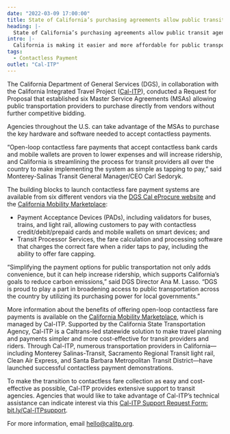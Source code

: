 ```yaml
---
date: "2022-03-09 17:00:00"
title: State of California’s purchasing agreements allow public transit agencies across U.S. to skip procurement and quickly modernize fare collection systems
heading: |-
  State of California’s purchasing agreements allow public transit agencies across U.S. to skip procurement and quickly modernize fare collection systems
intro: |-
  California is making it easier and more affordable for public transportation providers anywhere in the U.S. to acquire the tools to allow riders a convenient option to pay their fare using a contactless credit/debit/prepaid card or mobile wallet on a smart device.
tags:
  - Contactless Payment
outlet: "Cal-ITP"
---
```


The California Department of General Services (DGS), in collaboration with the California Integrated Travel Project ([Cal-ITP](https://www.calitp.org/)), conducted a Request for Proposal that established six Master Service Agreements (MSAs) allowing public transportation providers to purchase directly from vendors without further competitive bidding.

Agencies throughout the U.S. can take advantage of the MSAs to purchase the key hardware and software needed to accept contactless payments.

“Open-loop contactless fare payments that accept contactless bank cards and mobile wallets are proven to lower expenses and will increase ridership, and California is streamlining the process for transit providers all over the country to make implementing the system as simple as tapping to pay,” said Monterey-Salinas Transit General Manager/CEO Carl Sedoryk.

The building blocks to launch contactless fare payment systems are available from six different vendors via the [DGS Cal eProcure website](https://caleprocure.ca.gov/pages/LPASearch/lpa-search.aspx) and the [California Mobility Marketplace](https://www.camobilitymarketplace.org/contracts/):

- Payment Acceptance Devices (PADs), including validators for buses, trains, and light rail, allowing customers to pay with contactless credit/debit/prepaid cards and mobile wallets on smart devices; and
- Transit Processor Services, the fare calculation and processing software that charges the correct fare when a rider taps to pay, including the ability to offer fare capping.

“Simplifying the payment options for public transportation not only adds convenience, but it can help increase ridership, which supports California’s goals to reduce carbon emissions,” said DGS Director Ana M. Lasso. “DGS is proud to play a part in broadening access to public transportation across the country by utilizing its purchasing power for local governments.”

More information about the benefits of offering open-loop contactless fare payments is available on the [California Mobility Marketplace](https://www.camobilitymarketplace.org/go-contactless), which is managed by Cal-ITP. Supported by the California State Transportation Agency, Cal-ITP is a Caltrans-led statewide solution to make travel planning and payments simpler and more cost-effective for transit providers and riders. Through Cal-ITP, numerous
transportation providers in California—including Monterey Salinas-Transit, Sacramento Regional Transit light rail, Clean Air Express, and Santa Barbara Metropolitan Transit District—have launched successful contactless payment demonstrations.

To make the transition to contactless fare collection as easy and cost-effective as possible, Cal-ITP provides extensive support to transit agencies. Agencies that would like to take advantage of Cal-ITP’s technical assistance can indicate interest via this [Cal-ITP Support Request Form: bit.ly/Cal-ITPsupport](bit.ly/Cal-ITPsupport).

For more information, email [hello@calitp.org](mailto:hello@calitp.org).
